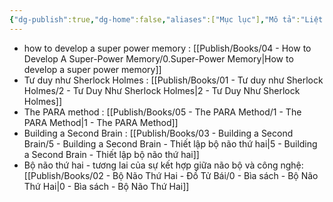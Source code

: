 ```yaml
---
{"dg-publish":true,"dg-home":false,"aliases":["Mục lục"],"Mô tả":"Liệt kê danh sách sách đã đọc.","title":null,"dg-path":"Books/0 - Books.md","permalink":"/books/0-books/","dgPassFrontmatter":true,"updated":"2025-02-23T09:25:53.497+07:00"}
---
```


- how to develop a super power memory : [[Publish/Books/04 - How to Develop A Super-Power Memory/0.Super-Power Memory\|How to develop a super power memory]]
- Tư duy như Sherlock Holmes : [[Publish/Books/01 -  Tư duy như Sherlock Holmes/2 - Tư Duy Như Sherlock Holmes\|2 - Tư Duy Như Sherlock Holmes]]
- The PARA method : [[Publish/Books/05 - The PARA Method/1 - The PARA Method\|1 - The PARA Method]]
- Building a Second Brain : [[Publish/Books/03 - Building a Second Brain/5 - Building a Second Brain - Thiết lập bộ não thứ hai\|5 - Building a Second Brain - Thiết lập bộ não thứ hai]]
- Bộ não thứ hai - tương lai của sự kết hợp giữa não bộ và công nghệ: [[Publish/Books/02 - Bộ Não Thứ Hai - Đồ Tử Bái/0 - Bìa sách - Bộ Não Thứ Hai\|0 - Bìa sách - Bộ Não Thứ Hai]]